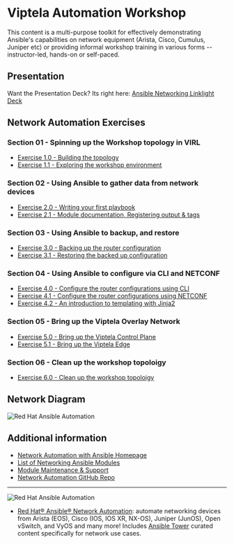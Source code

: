 # Viptela Automation Workshop

This content is a multi-purpose toolkit for effectively demonstrating Ansible's capabilities on network equipment (Arista, Cisco, Cumulus, Juniper etc) or providing informal workshop training in various forms -- instructor-led, hands-on or self-paced.

## Presentation
Want the Presentation Deck?  Its right here:
[Ansible Networking Linklight Deck](../../decks/ansible-networking_v2.html)

## Network Automation Exercises

### Section 01 - Spinning up the Workshop topology in VIRL
- [Exercise 1.0 - Building the topology](./exercises/1-0)
- [Exercise 1.1 - Exploring the workshop environment](./exercises/1-1)

### Section 02 - Using Ansible to gather data from network devices
- [Exercise 2.0 - Writing your first playbook](./exercises/2-0)
- [Exercise 2.1 - Module documentation, Registering output & tags](./exercises/2-1)

### Section 03 - Using Ansible to backup, and restore
- [Exercise 3.0 - Backing up the router configuration](./exercises/3-0)
- [Exercise 3.1 - Restoring the backed up configuration](./exercises/3-1)

### Section 04 - Using Ansible to configure via CLI and NETCONF
- [Exercise 4.0 - Configure the router configurations using CLI](./exercises/4-0)
- [Exercise 4.1 - Configure the router configurations using NETCONF](./exercises/4-1)
- [Exercise 4.2 - An introduction to templating with Jinja2](./exercises/4-2)

### Section 05 - Bring up the Viptela Overlay Network
- [Exercise 5.0 - Bring up the Viptela Control Plane](./exercises/5-0)
- [Exercise 5.1 - Bring up the Viptela Edge](./exercises/5-1)

### Section 06 - Clean up the workshop topoloigy
- [Exercise 6.0 - Clean up the workshop topoloigy](./exercises/6-0)

## Network Diagram
![Red Hat Ansible Automation](../../images/network_diagram.png)

## Additional information
 - [Network Automation with Ansible Homepage](https://www.ansible.com/network-automation)
 - [List of Networking Ansible Modules](http://docs.ansible.com/ansible/latest/list_of_network_modules.html)
 - [Module Maintenance & Support](http://docs.ansible.com/ansible/latest/modules_support.html)
 - [Network Automation GitHub Repo](https://github.com/network-automation)

---
![Red Hat Ansible Automation](../../images/networkautomation.png)

- [Red Hat® Ansible® Network Automation](https://www.ansible.com/networking): automate networking devices from Arista (EOS), Cisco (IOS, IOS XR, NX-OS), Juniper (JunOS), Open vSwitch, and VyOS and many more! Includes [Ansible Tower](https://www.ansible.com/tower) curated content specifically for network use cases.
